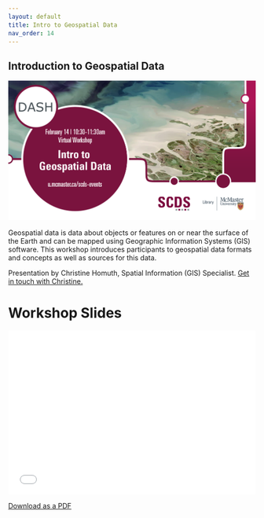 ```yaml
---
layout: default
title: Intro to Geospatial Data
nav_order: 14
---
```


## Introduction to Geospatial Data

<img src="assets/img/GeoSpatial.png" alt="Workshop Title Slide" width="720">

Geospatial data is data about objects or features on or near the surface of the Earth and can be mapped using Geographic Information Systems (GIS) software. This workshop introduces participants to geospatial data formats and concepts as well as sources for this data. 

Presentation by Christine Homuth, Spatial Information (GIS) Specialist.
[Get in touch with Christine.](https://library.mcmaster.ca/homuth-christine)

# Workshop Slides

<div style="position:relative;padding-top:66.25%;">
<iframe src="//docs.google.com/viewer?url=https://github.com/scds/dash-webinars/raw/main/assets/docs/Intro_Geospatial_Data_Slides.pdf?dl=0&hl=en_US&embedded=true" class="gde-frame" style="position:absolute;top:0;left:0;width:100%;height:100%;border:none;" scrolling="no"></iframe>
</div>

[Download as a PDF](https://github.com/scds/dash-webinars/blob/main/assets/docs/Intro_Geospatial_Data_Slides.pdf)
<br>
